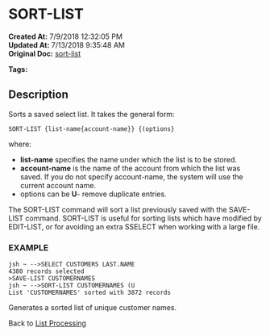 # SORT-LIST

**Created At:** 7/9/2018 12:32:05 PM  
**Updated At:** 7/13/2018 9:35:48 AM  
**Original Doc:** [sort-list](https://docs.jbase.com/47026-lists/sort-list)  

**Tags:**
<badge text='lists' vertical='middle' />

## Description 

Sorts a saved select list. It takes the general form:

```
SORT-LIST {list-name{account-name}} {(options}
```

where:

- **list-name** specifies the name under which the list is to be stored.
- **account-name** is the name of the account from which the list was saved. If you do not specify account-name, the system will use the current account name.
- options can be
**U**- remove duplicate entries.




The SORT-LIST command will sort a list previously saved with the SAVE-LIST command. SORT-LIST is useful for sorting lists which have modified by EDIT-LIST, or for avoiding an extra SSELECT when working with a large file.



### EXAMPLE

```
jsh ~ -->SELECT CUSTOMERS LAST.NAME
4380 records selected
>SAVE-LIST CUSTOMERNAMES
jsh ~ -->SORT-LIST CUSTOMERNAMES (U
List 'CUSTOMERNAMES' sorted with 3872 records
```

Generates a sorted list of unique customer names.



Back to [List Processing](./../list-processing)
